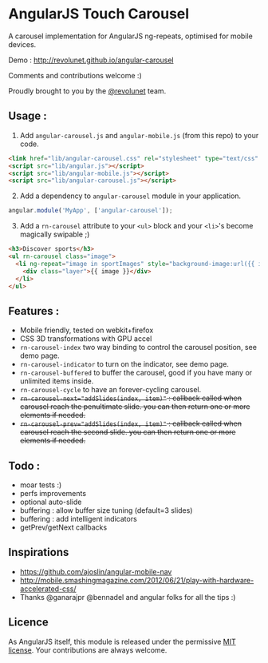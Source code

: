 # AngularJS Touch Carousel

A carousel implementation for AngularJS ng-repeats, optimised for mobile devices.

Demo : http://revolunet.github.io/angular-carousel

Comments and contributions welcome :)

Proudly brought to you by the [@revolunet](http://twitter.com/revolunet) team.

## Usage :

 1. Add `angular-carousel.js` and `angular-mobile.js` (from this repo) to your code.

```html
<link href="lib/angular-carousel.css" rel="stylesheet" type="text/css" />
<script src="lib/angular.js"></script>
<script src="lib/angular-mobile.js"></script>
<script src="lib/angular-carousel.js"></script>
```
 2. Add a dependency to `angular-carousel` module in your application.

```js
angular.module('MyApp', ['angular-carousel']);
```

 3. Add a `rn-carousel` attribute to your `<ul>` block and your `<li>`'s become magically swipable ;)

```html
<h3>Discover sports</h3>
<ul rn-carousel class="image">
  <li ng-repeat="image in sportImages" style="background-image:url({{ image }});">
    <div class="layer">{{ image }}</div>
  </li>
</ul>
```

## Features :

 - Mobile friendly, tested on webkit+firefox
 - CSS 3D transformations with GPU accel
 - `rn-carousel-index` two way binding to control the carousel position, see demo page.
 - `rn-carousel-indicator` to turn on the indicator, see demo page.
 - `rn-carousel-buffered` to buffer the carousel, good if you have many or unlimited items inside.
 - `rn-carousel-cycle` to have an forever-cycling carousel.
 - ~~`rn-carousel-next="addSlides(index, item)"` : callback called when carousel reach the penultimate slide. you can then return one or more elements if needed.~~
 - ~~`rn-carousel-prev="addSlides(index, item)"` : callback called when carousel reach the second slide. you can then return one or more elements if needed.~~


## Todo :
 - moar tests :)
 - perfs improvements
 - optional auto-slide
 - buffering : allow buffer size tuning (default=3 slides)
 - buffering : add intelligent indicators
 - getPrev/getNext callbacks

## Inspirations
 - https://github.com/ajoslin/angular-mobile-nav
 - http://mobile.smashingmagazine.com/2012/06/21/play-with-hardware-accelerated-css/
 - Thanks @ganarajpr @bennadel and angular folks for all the tips :)

## Licence
As AngularJS itself, this module is released under the permissive [MIT license](http://revolunet.mit-license.org). Your contributions are always welcome.
